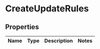 # CreateUpdateRules

## Properties
Name | Type | Description | Notes
------------ | ------------- | ------------- | -------------
